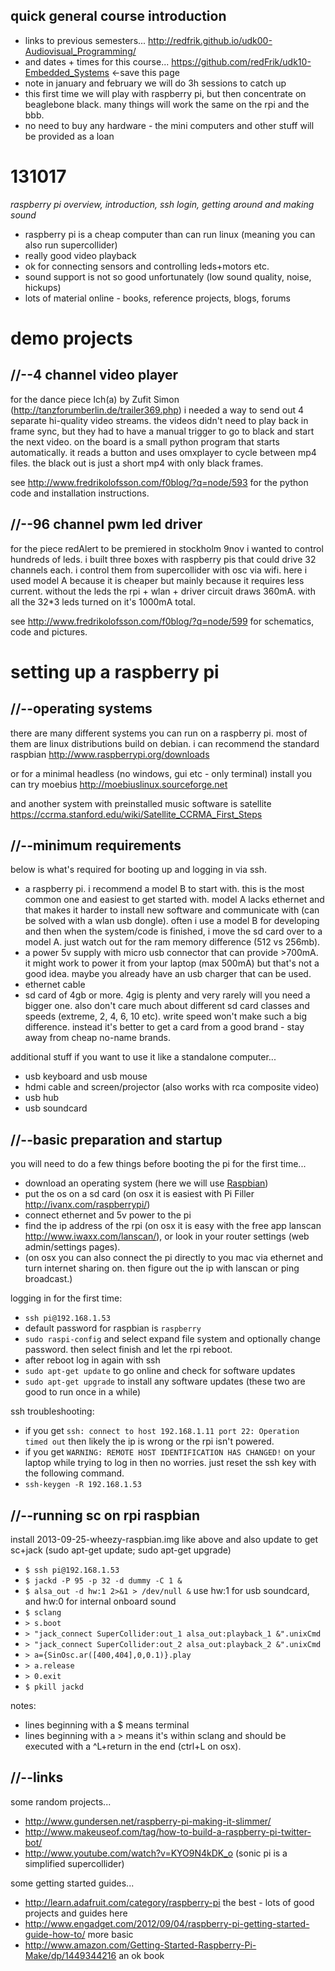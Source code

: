quick general course introduction
--------------------

* links to previous semesters... <http://redfrik.github.io/udk00-Audiovisual_Programming/>
* and dates + times for this course... <https://github.com/redFrik/udk10-Embedded_Systems> <-save this page
* note in january and february we will do 3h sessions to catch up
* this first time we will play with raspberry pi, but then concentrate on beaglebone black.  many things will work the same on the rpi and the bbb.
* no need to buy any hardware - the mini computers and other stuff will be provided as a loan

131017
======

_raspberry pi overview, introduction, ssh login, getting around and making sound_

* raspberry pi is a cheap computer than can run linux (meaning you can also run supercollider)
* really good video playback
* ok for connecting sensors and controlling leds+motors etc.
* sound support is not so good unfortunately (low sound quality, noise, hickups)
* lots of material online - books, reference projects, blogs, forums

demo projects
====================

//--4 channel video player
--------------------
for the dance piece Ich(a) by Zufit Simon (<http://tanzforumberlin.de/trailer369.php>) i needed a way to send out 4 separate hi-quality video streams.  the videos didn't need to play back in frame sync, but they had to have a manual trigger to go to black and start the next video.
on the board is a small python program that starts automatically.  it reads a button and uses omxplayer to cycle between mp4 files.  the black out is just a short mp4 with only black frames.

see <http://www.fredrikolofsson.com/f0blog/?q=node/593> for the python code and installation instructions.

//--96 channel pwm led driver
--------------------
for the piece redAlert to be premiered in stockholm 9nov i wanted to control hundreds of leds.  i built three boxes with raspberry pis that could drive 32 channels each.  i control them from supercollider with osc via wifi.  here i used model A because it is cheaper but mainly because it requires less current.  without the leds the rpi + wlan + driver circuit draws 360mA.  with all the 32*3 leds turned on it's 1000mA total.

see <http://www.fredrikolofsson.com/f0blog/?q=node/599> for schematics, code and pictures.

setting up a raspberry pi
====================

//--operating systems
--------------------
there are many different systems you can run on a raspberry pi.  most of them are linux distributions build on debian.  i can recommend the standard raspbian <http://www.raspberrypi.org/downloads>

or for a minimal headless (no windows, gui etc - only terminal) install you can try moebius <http://moebiuslinux.sourceforge.net>

and another system with preinstalled music software is satellite <https://ccrma.stanford.edu/wiki/Satellite_CCRMA_First_Steps>

//--minimum requirements
--------------------
below is what's required for booting up and logging in via ssh.
* a raspberry pi.  i recommend a model B to start with.  this is the most common one and easiest to get started with.  model A lacks ethernet and that makes it harder to install new software and communicate with (can be solved with a wlan usb dongle).  often i use a model B for developing and then when the system/code is finished, i move the sd card over to a model A.  just watch out for the ram memory difference (512 vs 256mb).
* a power 5v supply with micro usb connector that can provide >700mA.  it might work to power it from your laptop (max 500mA) but that's not a good idea.  maybe you already have an usb charger that can be used.
* ethernet cable
* sd card of 4gb or more.  4gig is plenty and very rarely will you need a bigger one.  also don't care much about different sd card classes and speeds (extreme, 2, 4, 6, 10 etc).  write speed won't make such a big difference.  instead it's better to get a card from a good brand - stay away from cheap no-name brands.

additional stuff if you want to use it like a standalone computer...
* usb keyboard and usb mouse
* hdmi cable and screen/projector (also works with rca composite video)
* usb hub
* usb soundcard

//--basic preparation and startup
--------------------
you will need to do a few things before booting the pi for the first time...
* download an operating system (here we will use [Raspbian](http://www.raspberrypi.org/downloads))
* put the os on a sd card (on osx it is easiest with Pi Filler <http://ivanx.com/raspberrypi/>)
* connect ethernet and 5v power to the pi
* find the ip address of the rpi (on osx it is easy with the free app lanscan <http://www.iwaxx.com/lanscan/>), or look in your router settings (web admin/settings pages).
* (on osx you can also connect the pi directly to you mac via ethernet and turn internet sharing on.  then figure out the ip with lanscan or ping broadcast.)

logging in for the first time:
* `ssh pi@192.168.1.53`
* default password for raspbian is `raspberry`
* `sudo raspi-config` and select expand file system and optionally change password.  then select finish and let the rpi reboot.
* after reboot log in again with ssh
* `sudo apt-get update` to go online and check for software updates
* `sudo apt-get upgrade` to install any software updates (these two are good to run once in a while)

ssh troubleshooting:
* if you get `ssh: connect to host 192.168.1.11 port 22: Operation timed out` then likely the ip is wrong or the rpi isn't powered.
* if you get `WARNING: REMOTE HOST IDENTIFICATION HAS CHANGED!` on your laptop while trying to log in then no worries.  just reset the ssh key with the following command.
* `ssh-keygen -R 192.168.1.53`

//--running sc on rpi raspbian
--------------------
install 2013-09-25-wheezy-raspbian.img like above and also update to get sc+jack (sudo apt-get update; sudo apt-get upgrade)
* `$ ssh pi@192.168.1.53`
* `$ jackd -P 95 -p 32 -d dummy -C 1 &`
* `$ alsa_out -d hw:1 2>&1 > /dev/null &` use hw:1 for usb soundcard, and hw:0 for internal onboard sound
* `$ sclang`
* `> s.boot`
* `> "jack_connect SuperCollider:out_1 alsa_out:playback_1 &".unixCmd`
* `> "jack_connect SuperCollider:out_2 alsa_out:playback_2 &".unixCmd`
* `> a={SinOsc.ar([400,404],0,0.1)}.play`
* `> a.release`
* `> 0.exit`
* `$ pkill jackd`

notes:
* lines beginning with a $ means terminal
* lines beginning with a > means it's within sclang and should be executed with a ^L+return in the end (ctrl+L on osx).

//--links
--------------------
some random projects...
* <http://www.gundersen.net/raspberry-pi-making-it-slimmer/>
* <http://www.makeuseof.com/tag/how-to-build-a-raspberry-pi-twitter-bot/>
* <http://www.youtube.com/watch?v=KYO9N4kDK_o> (sonic pi is a simplified supercollider)

some getting started guides...
* <http://learn.adafruit.com/category/raspberry-pi> the best - lots of good projects and guides here
* <http://www.engadget.com/2012/09/04/raspberry-pi-getting-started-guide-how-to/> more basic
* <http://www.amazon.com/Getting-Started-Raspberry-Pi-Make/dp/1449344216> an ok book
